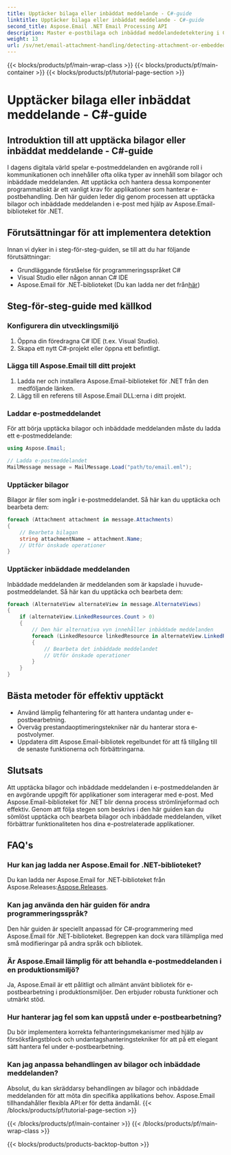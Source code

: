 ```yaml
---
title: Upptäcker bilaga eller inbäddat meddelande - C#-guide
linktitle: Upptäcker bilaga eller inbäddat meddelande - C#-guide
second_title: Aspose.Email .NET Email Processing API
description: Master e-postbilaga och inbäddad meddelandedetektering i C# med Aspose.Email för .NET. Lyft din e-posthantering med vår omfattande guide.
weight: 13
url: /sv/net/email-attachment-handling/detecting-attachment-or-embedded-message-csharp-guide/
---
```


{{< blocks/products/pf/main-wrap-class >}}
{{< blocks/products/pf/main-container >}}
{{< blocks/products/pf/tutorial-page-section >}}

# Upptäcker bilaga eller inbäddat meddelande - C#-guide


## Introduktion till att upptäcka bilagor eller inbäddat meddelande - C#-guide

I dagens digitala värld spelar e-postmeddelanden en avgörande roll i kommunikationen och innehåller ofta olika typer av innehåll som bilagor och inbäddade meddelanden. Att upptäcka och hantera dessa komponenter programmatiskt är ett vanligt krav för applikationer som hanterar e-postbehandling. Den här guiden leder dig genom processen att upptäcka bilagor och inbäddade meddelanden i e-post med hjälp av Aspose.Email-biblioteket för .NET.

## Förutsättningar för att implementera detektion

Innan vi dyker in i steg-för-steg-guiden, se till att du har följande förutsättningar:

- Grundläggande förståelse för programmeringsspråket C#
- Visual Studio eller någon annan C# IDE
-  Aspose.Email för .NET-biblioteket (Du kan ladda ner det från[här](https://products.aspose.com/email/net))

## Steg-för-steg-guide med källkod

### Konfigurera din utvecklingsmiljö

1. Öppna din föredragna C# IDE (t.ex. Visual Studio).
2. Skapa ett nytt C#-projekt eller öppna ett befintligt.

### Lägga till Aspose.Email till ditt projekt

1. Ladda ner och installera Aspose.Email-biblioteket för .NET från den medföljande länken.
2. Lägg till en referens till Aspose.Email DLL:erna i ditt projekt.

### Laddar e-postmeddelandet

För att börja upptäcka bilagor och inbäddade meddelanden måste du ladda ett e-postmeddelande:

```csharp
using Aspose.Email;

// Ladda e-postmeddelandet
MailMessage message = MailMessage.Load("path/to/email.eml");
```

### Upptäcker bilagor

Bilagor är filer som ingår i e-postmeddelandet. Så här kan du upptäcka och bearbeta dem:

```csharp
foreach (Attachment attachment in message.Attachments)
{
    // Bearbeta bilagan
    string attachmentName = attachment.Name;
    // Utför önskade operationer
}
```

### Upptäcker inbäddade meddelanden

Inbäddade meddelanden är meddelanden som är kapslade i huvude-postmeddelandet. Så här kan du upptäcka och bearbeta dem:

```csharp
foreach (AlternateView alternateView in message.AlternateViews)
{
    if (alternateView.LinkedResources.Count > 0)
    {
        // Den här alternativa vyn innehåller inbäddade meddelanden
        foreach (LinkedResource linkedResource in alternateView.LinkedResources)
        {
            // Bearbeta det inbäddade meddelandet
            // Utför önskade operationer
        }
    }
}
```

## Bästa metoder för effektiv upptäckt

- Använd lämplig felhantering för att hantera undantag under e-postbearbetning.
- Överväg prestandaoptimeringstekniker när du hanterar stora e-postvolymer.
- Uppdatera ditt Aspose.Email-bibliotek regelbundet för att få tillgång till de senaste funktionerna och förbättringarna.

## Slutsats

Att upptäcka bilagor och inbäddade meddelanden i e-postmeddelanden är en avgörande uppgift för applikationer som interagerar med e-post. Med Aspose.Email-biblioteket för .NET blir denna process strömlinjeformad och effektiv. Genom att följa stegen som beskrivs i den här guiden kan du sömlöst upptäcka och bearbeta bilagor och inbäddade meddelanden, vilket förbättrar funktionaliteten hos dina e-postrelaterade applikationer.

## FAQ's

### Hur kan jag ladda ner Aspose.Email for .NET-biblioteket?

 Du kan ladda ner Aspose.Email for .NET-biblioteket från Aspose.Releases:[Aspose.Releases](https://releases.aspose.com/email/net/).

### Kan jag använda den här guiden för andra programmeringsspråk?

Den här guiden är speciellt anpassad för C#-programmering med Aspose.Email för .NET-biblioteket. Begreppen kan dock vara tillämpliga med små modifieringar på andra språk och bibliotek.

### Är Aspose.Email lämplig för att behandla e-postmeddelanden i en produktionsmiljö?

Ja, Aspose.Email är ett pålitligt och allmänt använt bibliotek för e-postbearbetning i produktionsmiljöer. Den erbjuder robusta funktioner och utmärkt stöd.

### Hur hanterar jag fel som kan uppstå under e-postbearbetning?

Du bör implementera korrekta felhanteringsmekanismer med hjälp av försöksfångstblock och undantagshanteringstekniker för att på ett elegant sätt hantera fel under e-postbearbetning.

### Kan jag anpassa behandlingen av bilagor och inbäddade meddelanden?

Absolut, du kan skräddarsy behandlingen av bilagor och inbäddade meddelanden för att möta din specifika applikations behov. Aspose.Email tillhandahåller flexibla API:er för detta ändamål.
{{< /blocks/products/pf/tutorial-page-section >}}

{{< /blocks/products/pf/main-container >}}
{{< /blocks/products/pf/main-wrap-class >}}

{{< blocks/products/products-backtop-button >}}
